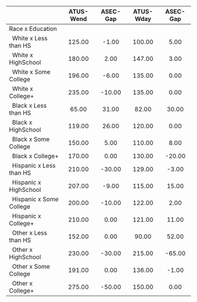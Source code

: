 
|                      |    ATUS-Wend |     ASEC-Gap |    ATUS-Wday |     ASEC-Gap |
| -------------------- | :----------: | :----------: | :----------: | :----------: |
| Race x Education     |              |              |              |              |
| &nbsp;&nbsp;White x Less than HS |       125.00 |        -1.00 |       100.00 |         5.00 |
| &nbsp;&nbsp;White x HighSchool |       180.00 |         2.00 |       147.00 |         3.00 |
| &nbsp;&nbsp;White x Some College |       196.00 |        -6.00 |       135.00 |         0.00 |
| &nbsp;&nbsp;White x College+ |       235.00 |       -10.00 |       135.00 |         0.00 |
| &nbsp;&nbsp;Black x Less than HS |        65.00 |        31.00 |        82.00 |        30.00 |
| &nbsp;&nbsp;Black x HighSchool |       119.00 |        26.00 |       120.00 |         0.00 |
| &nbsp;&nbsp;Black x Some College |       150.00 |         5.00 |       110.00 |         8.00 |
| &nbsp;&nbsp;Black x College+ |       170.00 |         0.00 |       130.00 |       -20.00 |
| &nbsp;&nbsp;Hispanic x Less than HS |       210.00 |       -30.00 |       129.00 |        -3.00 |
| &nbsp;&nbsp;Hispanic x HighSchool |       207.00 |        -9.00 |       115.00 |        15.00 |
| &nbsp;&nbsp;Hispanic x Some College |       200.00 |       -10.00 |       122.00 |         2.00 |
| &nbsp;&nbsp;Hispanic x College+ |       210.00 |         0.00 |       121.00 |        11.00 |
| &nbsp;&nbsp;Other x Less than HS |       152.00 |         0.00 |        90.00 |        52.00 |
| &nbsp;&nbsp;Other x HighSchool |       230.00 |       -30.00 |       215.00 |       -65.00 |
| &nbsp;&nbsp;Other x Some College |       191.00 |         0.00 |       136.00 |        -1.00 |
| &nbsp;&nbsp;Other x College+ |       275.00 |       -50.00 |       150.00 |         0.00 |

